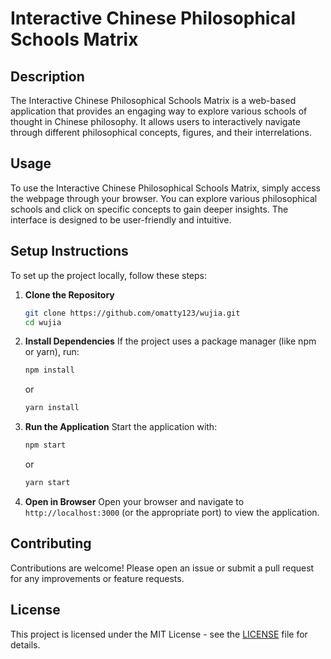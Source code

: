 # Interactive Chinese Philosophical Schools Matrix

## Description
The Interactive Chinese Philosophical Schools Matrix is a web-based application that provides an engaging way to explore various schools of thought in Chinese philosophy. It allows users to interactively navigate through different philosophical concepts, figures, and their interrelations.

## Usage
To use the Interactive Chinese Philosophical Schools Matrix, simply access the webpage through your browser. You can explore various philosophical schools and click on specific concepts to gain deeper insights. The interface is designed to be user-friendly and intuitive.

## Setup Instructions
To set up the project locally, follow these steps:

1. **Clone the Repository**
   ```bash
   git clone https://github.com/omatty123/wujia.git
   cd wujia
   ```

2. **Install Dependencies**
   If the project uses a package manager (like npm or yarn), run:
   ```bash
   npm install
   ```
   or
   ```bash
   yarn install
   ```

3. **Run the Application**
   Start the application with:
   ```bash
   npm start
   ```
   or
   ```bash
   yarn start
   ```

4. **Open in Browser**
   Open your browser and navigate to `http://localhost:3000` (or the appropriate port) to view the application.

## Contributing
Contributions are welcome! Please open an issue or submit a pull request for any improvements or feature requests.

## License
This project is licensed under the MIT License - see the [LICENSE](LICENSE) file for details.